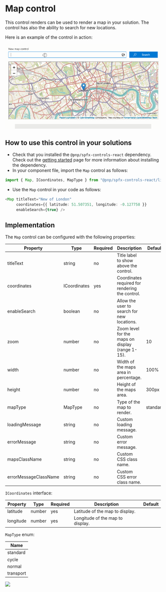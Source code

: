 # Map control

This control renders can be used to render a map in your solution. The control has also the ability to search for new locations.

Here is an example of the control in action:

![Map control](../assets/map-control.gif)

## How to use this control in your solutions

- Check that you installed the `@pnp/spfx-controls-react` dependency. Check out the [getting started](../#getting-started) page for more information about installing the dependency.
- In your component file, import the `Map` control as follows:

```TypeScript
import { Map, ICoordinates, MapType } from "@pnp/spfx-controls-react/lib/Map";
```

- Use the `Map` control in your code as follows:

```TypeScript
<Map titleText="New of London"
     coordinates={{ latitude: 51.507351, longitude: -0.127758 }}
     enableSearch={true} />
```

## Implementation

The `Map` control can be configured with the following properties:

| Property | Type | Required | Description | Default |
| ---- | ---- | ---- | ---- | ---- |
| titleText | string | no | Title label to show above the control. | |
| coordinates | ICoordinates | yes | Coordinates required for rendering the control. | |
| enableSearch | boolean | no | Allow the user to search for new locations. | |
| zoom | number | no | Zoom level for the maps on display (range 1-15). | 10 |
| width | number | no | Width of the maps area in percentage. | 100% |
| height | number | no | Height of the maps area. | 300px |
| mapType | MapType | no | Type of the map to render. | standard |
| loadingMessage | string | no | Custom loading message. | |
| errorMessage | string | no | Custom error message. | |
| mapsClassName | string | no | Custom CSS class name. | |
| errorMessageClassName | string | no | Custom CSS error class name. | |

`ICoordinates` interface:

| Property | Type | Required | Description | Default |
| ---- | ---- | ---- | ---- | ---- |
| latitude | number | yes | Latitude of the map to display. | |
| longitude | number | yes | Longitude of the map to display. | |

`MapType` enum:

| Name |
| ---- |
| standard |
| cycle |
| normal |
| transport |


![](https://telemetry.sharepointpnp.com/sp-dev-fx-controls-react/wiki/controls/Map)
